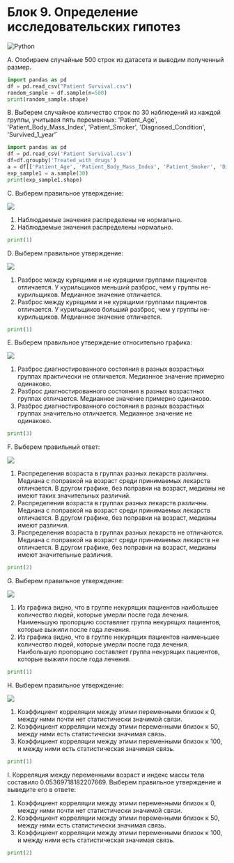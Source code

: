 # Блок 9. Определение исследовательских гипотез
![Python](https://img.shields.io/badge/python-3670A0?style=for-the-badge&logo=python&logoColor=ffdd54)

A. Отобираем случайные 500 строк из датасета и выводим полученный размер.
```python
import pandas as pd
df = pd.read_csv("Patient Survival.csv")
random_sample = df.sample(n=500)
print(random_sample.shape)
```
B. Выберем случайное количество строк по 30 наблюдений из каждой группы, учитывая пять переменных: 'Patient_Age', 'Patient_Body_Mass_Index', 'Patient_Smoker', 'Diagnosed_Condition', 'Survived_1_year'`
```python
import pandas as pd
df = pd.read_csv('Patient Survival.csv')
df=df.groupby('Treated_with_drugs')
a = df[['Patient_Age', 'Patient_Body_Mass_Index', 'Patient_Smoker', 'Diagnosed_Condition', 'Survived_1_year']]
exp_sample1 = a.sample(30)
print(exp_sample1.shape)
```
C. Выберем правильное утверждение:

![](/images/C.png)
1. Наблюдаемые значения распределены не нормально.
2. Наблюдаемые значения распределены нормально.
```python
print(1)
```
D. Выберем правильное утверждение:

![](/images/D.png)
1. Разброс между курящими и не курящими группами пациентов отличается. У курильщиков меньший разброс, чем у группы не-курильщиков. Медианное значение отличается.
2. Разброс между курящими и не курящими группами пациентов отличается. У курильщиков больший разброс, чем у группы не-курильщиков. Медианное значение отличается.
```python
print(1)
```
E. Выберем правильное утверждение относительно графика:

![](/images/E.png)
1. Разброс диагностированного состояния в разных возрастных группах практически не отличается. Медианное значение примерно одинаково.
2. Разброс диагностированного состояния в разных возрастных группах отличается. Медианное значение примерно одинаково.
3. Разброс диагностированного состояния в разных возрастных группах значительно отличается. Медианное значение не одинаково.
```python
print(3)
```
F. Выберем правильный ответ:

![](/images/F.png)
1. Распределения возраста в группах разных лекарств различны. Медиана с поправкой на возраст среди принимаемых лекарств отличается. В другом графике, без поправки на возраст, медианы не имеют таких значительных различий.
2. Распределения возраста в группах разных лекарств различны. Медиана с поправкой на возраст среди принимаемых лекарств отличается. В другом графике, без поправки на возраст, медианы имеют различия.
3. Распределения возраста в группах разных лекарств не отличаются. Медиана с поправкой на возраст среди принимаемых лекарств не отличается. В другом графике, без поправки на возраст, медианы имеют значительные различия.
```python
print(2)
```
G. Выберем правильное утверждение:

![](/images/G.png)
1. Из графика видно, что в группе некурящих пациентов наибольшее количество людей, которые умерли после года лечения. Наименьшую пропорцию составляет группа некурящих пациентов, которые выжили после года лечения.
2. Из графика видно, что в группе некурящих пациентов наименьшее количество людей, которые умерли после года лечения. Наибольшую пропорцию составляет группа некурящих пациентов, которые выжили после года лечения.
```python
print(1)
```
H. Выберем правильное утверждение:

![](/images/H.png)
1. Коэффициент корреляции между этими переменными близок к 0, между ними почти нет статистически значимой связи.
2. Коэффициент корреляции между этими переменными близок к 50, между ними есть статистически значимая связь.
3. Коэффициент корреляции между этими переменными близок к 100, и между ними есть статистическая значимая связь.
```python
print(1)
```
I. Корреляция между переменными возраст и индекс массы тела составило 0.05369718182207669. Выберем правильное утверждение и выведите его в ответе:
1. Коэффициент корреляции между этими переменными близок к 0, между ними почти нет статистически значимой связи.
2. Коэффициент корреляции между этими переменными близок к 50, между ними есть статистически значимая связь.
3. Коэффициент корреляции между этими переменными близок к 100, и между ними есть статистическая значимая связь.
```python
print(2)
```
